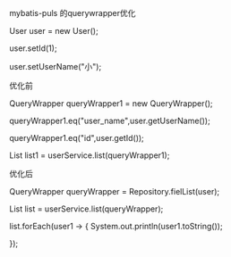 mybatis-puls 的querywrapper优化

User user = new User();

user.setId(1);

user.setUserName("小");


优化前

QueryWrapper queryWrapper1 = new QueryWrapper();

queryWrapper1.eq("user_name",user.getUserName());

queryWrapper1.eq("id",user.getId());

List list1 = userService.list(queryWrapper1);


优化后

QueryWrapper queryWrapper = Repository.fielList(user);

List<User> list = userService.list(queryWrapper);
  
list.forEach(user1 -> {
     System.out.println(user1.toString());
  
 });
